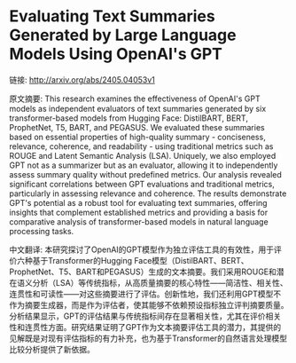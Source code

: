 # Evaluating Text Summaries Generated by Large Language Models Using OpenAI's GPT

链接: http://arxiv.org/abs/2405.04053v1

原文摘要:
This research examines the effectiveness of OpenAI's GPT models as
independent evaluators of text summaries generated by six transformer-based
models from Hugging Face: DistilBART, BERT, ProphetNet, T5, BART, and PEGASUS.
We evaluated these summaries based on essential properties of high-quality
summary - conciseness, relevance, coherence, and readability - using
traditional metrics such as ROUGE and Latent Semantic Analysis (LSA). Uniquely,
we also employed GPT not as a summarizer but as an evaluator, allowing it to
independently assess summary quality without predefined metrics. Our analysis
revealed significant correlations between GPT evaluations and traditional
metrics, particularly in assessing relevance and coherence. The results
demonstrate GPT's potential as a robust tool for evaluating text summaries,
offering insights that complement established metrics and providing a basis for
comparative analysis of transformer-based models in natural language processing
tasks.

中文翻译:
本研究探讨了OpenAI的GPT模型作为独立评估工具的有效性，用于评价六种基于Transformer的Hugging Face模型（DistilBART、BERT、ProphetNet、T5、BART和PEGASUS）生成的文本摘要。我们采用ROUGE和潜在语义分析（LSA）等传统指标，从高质量摘要的核心特性——简洁性、相关性、连贯性和可读性——对这些摘要进行了评估。创新性地，我们还利用GPT模型不作为摘要生成器，而是作为评估者，使其能够不依赖预设指标独立评判摘要质量。分析结果显示，GPT的评估结果与传统指标间存在显著相关性，尤其在评价相关性和连贯性方面。研究结果证明了GPT作为文本摘要评估工具的潜力，其提供的见解既是对现有评估指标的有力补充，也为基于Transformer的自然语言处理模型比较分析提供了新依据。
